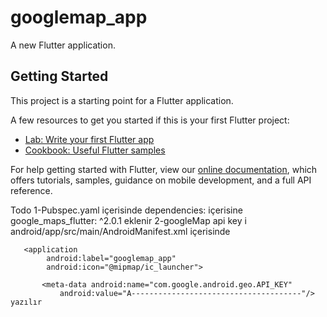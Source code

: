 # googlemap_app

A new Flutter application.

## Getting Started

This project is a starting point for a Flutter application.

A few resources to get you started if this is your first Flutter project:

- [Lab: Write your first Flutter app](https://flutter.dev/docs/get-started/codelab)
- [Cookbook: Useful Flutter samples](https://flutter.dev/docs/cookbook)

For help getting started with Flutter, view our
[online documentation](https://flutter.dev/docs), which offers tutorials,
samples, guidance on mobile development, and a full API reference.


Todo
1-Pubspec.yaml içerisinde
    dependencies: içerisine 
        google_maps_flutter: ^2.0.1
    eklenir
2-googleMap api key i 
    android/app/src/main/AndroidManifest.xml içerisinde
       
       <application
            android:label="googlemap_app"
            android:icon="@mipmap/ic_launcher">
    
           <meta-data android:name="com.google.android.geo.API_KEY"
               android:value="A--------------------------------------"/>
    yazılır
    


